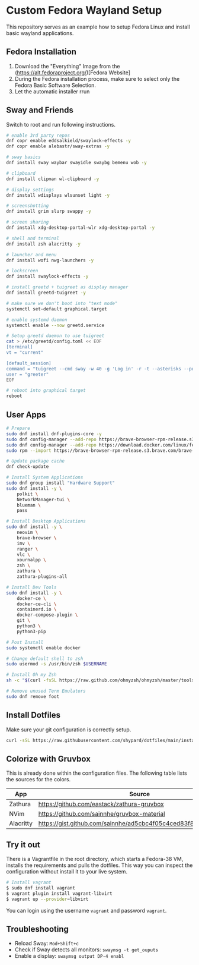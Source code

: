 # Custom Fedora Wayland Setup

This repository serves as an example how to setup Fedora Linux and install basic wayland applications.

## Fedora Installation

1. Download the "Everything" Image from the (https://alt.fedoraproject.org/)[Fedora Website]
2. During the Fedora installation process, make sure to select only the Fedora Basic Software Selection.
3. Let the automatic installer rrun

## Sway and Friends

Switch to root and run following instructions.

```bash
# enable 3rd party repos
dnf copr enable eddsalkield/swaylock-effects -y
dnf copr enable alebastr/sway-extras -y

# sway basics
dnf install sway waybar swayidle swaybg bemenu wob -y

# clipboard
dnf install clipman wl-clipboard -y

# display settings
dnf install wdisplays wlsunset light -y

# screenshotting
dnf install grim slurp swappy -y

# screen sharing
dnf install xdg-desktop-portal-wlr xdg-desktop-portal -y

# shell and terminal
dnf install zsh alacritty -y

# launcher and menu
dnf install wofi nwg-launchers -y

# lockscreen
dnf install swaylock-effects -y

# install greetd + tuigreet as display manager
dnf install greetd-tuigreet -y

# make sure we don't boot into "text mode"
systemctl set-default graphical.target

# enable systemd daemon
systemctl enable --now greetd.service

# Setup greetd daemon to use tuigreet
cat > /etc/greetd/config.toml << EOF
[terminal]
vt = "current"

[default_session]
command = "tuigreet --cmd sway -w 40 -g 'Log in' -r -t --asterisks --power-shutdown 'sudo systemctl poweroff'"
user = "greeter"
EOF

# reboot into graphical target
reboot
```

## User Apps

```bash
# Prepare
sudo dnf install dnf-plugins-core -y
sudo dnf config-manager --add-repo https://brave-browser-rpm-release.s3.brave.com/x86_64
sudo dnf config-manager --add-repo https://download.docker.com/linux/fedora/docker-ce.repo
sudo rpm --import https://brave-browser-rpm-release.s3.brave.com/brave-core.asc

# Update package cache
dnf check-update

# Install System Applications
sudo dnf group install "Hardware Support"
sudo dnf install -y \
    polkit \
    NetworkManager-tui \
    blueman \
    pass

# Install Desktop Applications
sudo dnf install -y \
    neovim \
    brave-browser \
    imv \
    ranger \
    vlc \
    xournalpp \
    zsh \
    zathura \
    zathura-plugins-all

# Install Dev Tools
sudo dnf install -y \
    docker-ce \
    docker-ce-cli \
    containerd.io \
    docker-compose-plugin \
    git \
    python3 \
    python3-pip 

# Post Install
sudo systemctl enable docker

# Change default shell to zsh
sudo usermod -s /usr/bin/zsh $USERNAME

# Install Oh my Zsh
sh -c "$(curl -fsSL https://raw.github.com/ohmyzsh/ohmyzsh/master/tools/install.sh)"

# Remove unused Term Emulators
sudo dnf remove foot
```

## Install Dotfiles

Make sure your git configuration is correctly setup.

```bash
curl -sSL https://raw.githubusercontent.com/shypard/dotfiles/main/install.sh | bash
```

## Colorize with Gruvbox

This is already done within the configuration files. The following table lists the sources for the colors.

| App       | Source                                                           |
| --------- | ---------------------------------------------------------------- |
| Zathura   | https://github.com/eastack/zathura-gruvbox                       |
| NVim      | https://github.com/sainnhe/gruvbox-material                      |
| Alacritty | https://gist.github.com/sainnhe/ad5cbc4f05c4ced83f80e54d9a75d22f |

## Try it out

There is a Vagrantfile in the root directory, which starts a Fedora-38 VM,
installs the requirements and pulls the dotfiles. This way you can inspect the
configuration without install it to your live system.

```bash
# Install vagrant
$ sudo dnf install vagrant
$ vagrant plugin install vagrant-libvirt
$ vagrant up --provider=libvirt
```

You can login using the username `vagrant` and password `vagrant`.

## Troubleshooting

* Reload Sway: `Mod+Shift+c`
* Check if Sway detects all monitors: ``swaymsg -t get_ouputs``
* Enable a display: ``swaymsg output DP-4 enabl``

